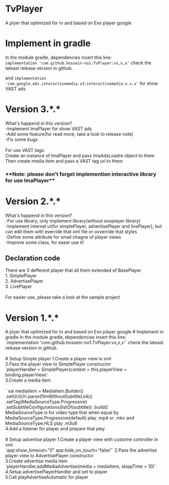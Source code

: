 # TvPlayer
A plyer that optimized for tv and based on Exo player google
# Implement in gradle
In the module gradle, dependencies insert this line:
<br/>
`implementation 'com.github.hossein-no1:TvPlayer:vx,x,x'`
check the lateast release version in github.

and 
`implementation 'com.google.ads.interactivemedia.v3:interactivemedia:x.x.x'`
for show VAST ads
<br/>

<h1>Version 3.*.*</h1>
What's happend in this version?<br/>
-Implement ImaPlayer for show VAST ads<br/>
-Add some feature(for read more, take a look to release note)<br/>
-Fix some bugs<br/>

<br/>
For use VAST tags:<br/>
Create an instance of ImaPlayer and pass ImaAdsLoadre object to them<br/>
Then create media item and pass a VAST tag uri to them
<h3>**Note: please don't forget implemention interactive library for use ImaPlayer**<h3/>

<h1>Version 2.*.*</h1>

What's happend in this version?<br/>
-For use library, only implement library(without exoplayer library)<br/>
-Implement internal ui(for simplePlayer, advertisePlayer and livePlayer), but can edit them with everride that xml file or ovverride that styles<br/>
-Define some attribute for small chagne of player views<br/>
-Improve some class, for easer use it!<br/>

<h2>Declaration code</h2>
There are 3 defferent player that all them extended of BasePlayer<br/>
1. SimplePlayer<br/>
2. AdvertisePlayer<br/>
3. LivePlayer<br/>
<br/>
For easier use, please take a look at the sample project

<h1>Version 1.*.*</h1>
A plyer that optimized for tv and based on Exo player google
# Implement in gradle
In the module gradle, dependencies insert this line:
<br/>
`implementation 'com.github.hossein-no1:TvPlayer:vx,x,x'`
check the lateast release version in github.
<br/>
<br/>
# Setup Simple player
1.Create a player view in xml<br/>
2.Pass the player view to SimplePlayer constructor<br/>
`playerHandler = SimplePlayer(context = this,playerView = binding.playerView)`<br/>
3.Create a media item<br/><br/>
`        val mediaItem = MediaItem.Builder()
            .setUri(Uri.parse(filmWithoutSubtitleLink))
            .setTag(MediaSourceType.Progressive)
            .setSubtitleConfigurations(listOf(subtitle))
            .build()`<br/>
MediaSourceType is for video type that when equal by MediaSourceType.Progressive(default) play .mp4 or .mkv and MediaSourceType.HLS play .m3u8<br/>
4.Add a listener for player and prepare that play
<br/>
<br/>
# Setup advertise player
1.Create a player view with custome controller in xml<br/>
`app:show_timeout="0"
app:hide_on_touch="false"`
2.Pass the advertise player view to AdvertisePlayer constructor<br/>
3.Create advertise media item<br/>
`playerHandler.addMediaAdvertise(media = mediaItem, skippTime = 10)`<br/>
4.Setup advertisePlayerHandler and set to player<br/>
5.Call playAdvertiseAutomatic for player<br/>
